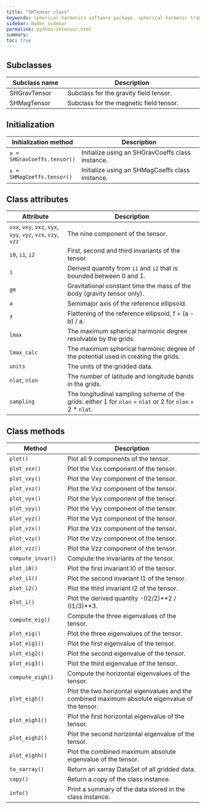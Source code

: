 ```yaml
---
title: "SHTensor class"
keywords: spherical harmonics software package, spherical harmonic transform, legendre functions, multitaper spectral analysis, fortran, Python, gravity, magnetic field
sidebar: mydoc_sidebar
permalink: python-shtensor.html
summary: 
toc: true
---
```


<style>
table:nth-of-type(n) {
    display:table;
    width:100%;
}
table:nth-of-type(n) th:nth-of-type(2) {
    width:70%;
}
</style>

## Subclasses

| Subclass name | Description |
| ------------- | ----------- |
| SHGravTensor | Subclass for the gravity field tensor. |
| SHMagTensor | Subclass for the magnetic field tensor. |

## Initialization

| Initialization method | Description |
| --------------------- | ----------- |
| `x = SHGravCoeffs.tensor()` | Initialize using an SHGravCoeffs class instance. |
| `x = SHMagCoeffs.tensor()` | Initialize using an SHMagCoeffs class instance. |

## Class attributes

| Attribute | Description |
| --------- | ----------- |
| `vxx`, `vxy`, `vxz`, `vyx`, `vyy`, `vyz`, `vzx`, `vzy`, `vzz`| The nine component of the tensor. |
| `i0`, `i1`, `i2` | First, second and third invariants of the tensor. |
| `i` | Derived quantity from `i1` and `i2` that is bounded between 0 and 1. |
| `gm` | Gravitational constant time the mass of the body (gravity tensor only). |
| `a` | Semimajor axis of the reference ellipsoid. |
| `f` | Flattening of the reference ellipsoid, f = (a - b) / a. |
| `lmax` | The maximum spherical harmonic degree resolvable by the grids. |
| `lmax_calc` | The maximum spherical harmonic degree of the potential used in creating the grids. |
| `units` | The units of the gridded data. |
| `nlat`, `nlon` | The number of latitude and longitude bands in the grids. |
| `sampling` | The longitudinal sampling scheme of the grids: either 1 for `nlon` = `nlat` or 2 for `nlon` = 2 * `nlat`. |

## Class methods

| Method | Description |
| ------ | ----------- |
| `plot()` | Plot all 9 components of the tensor. |
| `plot_vxx()` | Plot the Vxx component of the tensor. |
| `plot_vxy()` | Plot the Vxy component of the tensor. |
| `plot_vxz()` | Plot the Vxz component of the tensor. |
| `plot_vyx()` | Plot the Vyx component of the tensor. |
| `plot_vyy()` | Plot the Vyy component of the tensor. |
| `plot_vyz()` | Plot the Vyz component of the tensor. |
| `plot_vzx()` | Plot the Vzx component of the tensor. |
| `plot_vzy()` | Plot the Vzy component of the tensor. |
| `plot_vzz()` | Plot the Vzz component of the tensor. |
| `compute_invar()` | Compute the invariants of the tensor. |
| `plot_i0()` | Plot the first invariant I0 of the tensor. |
| `plot_i1()` | Plot the second invariant I1 of the tensor. |
| `plot_i2()` | Plot the third invariant I2 of the tensor. |
| `plot_i()` | Plot the derived quantity -(I2/2)\*\*2 / (I1/3)\*\*3. |
| `compute_eig()` | Compute the three eigenvalues of the tensor. |
| `plot_eig()` | Plot the three eigenvalues of the tensor. |
| `plot_eig1()` | Plot the first eigenvalue of the tensor. |
| `plot_eig2()` | Plot the second eigenvalue of the tensor. |
| `plot_eig3()` | Plot the third eigenvalue of the tensor. |
| `compute_eigh()` | Compute the horizontal eigenvalues of the tensor. |
| `plot_eigh()` | Plot the two horizontal eigenvalues and the combined maximum absolute eigenvalue of the tensor. |
| `plot_eigh1()` | Plot the first horizontal eigenvalue of the tensor.|
| `plot_eigh2()` | Plot the second horizontal eigenvalue of the tensor. |
| `plot_eighh()` | Plot the combined maximum absolute eigenvalue of the tensor.|
| `to_xarray()` | Return an xarray DataSet of all gridded data. |
| `copy()` | Return a copy of the class instance. |
| `info()` | Print a summary of the data stored in the class instance. |

